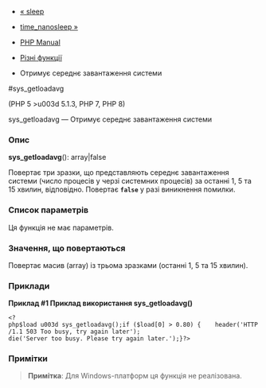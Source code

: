 - [« sleep](function.sleep.md)
- [time_nanosleep »](function.time-nanosleep.md)

- [PHP Manual](index.md)
- [Різні функції](ref.misc.md)
- Отримує середнє завантаження системи

#sys_getloadavg

(PHP 5 \>u003d 5.1.3, PHP 7, PHP 8)

sys_getloadavg — Отримує середнє завантаження системи

### Опис

**sys_getloadavg**(): array\|false

Повертає три зразки, що представляють середнє завантаження системи (число
процесів у черзі системних процесів) за останні 1, 5 та 15 хвилин,
відповідно. Повертає **`false`** у разі виникнення помилки.

### Список параметрів

Ця функція не має параметрів.

### Значення, що повертаються

Повертає масив (array) із трьома зразками (останні 1, 5 та 15 хвилин).

### Приклади

**Приклад #1 Приклад використання **sys_getloadavg()****

` <?php$load u003d sys_getloadavg();if ($load[0] > 0.80) {    header('HTTP/1.1 503 Too busy, try again later'); die('Server too busy. Please try again later.');}?> `

### Примітки

> **Примітка**: Для Windows-платформ ця функція не реалізована.
